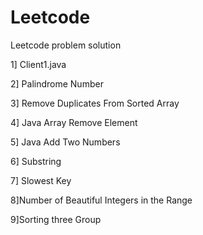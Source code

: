 # Leetcode
Leetcode problem solution

1] Client1.java

2] Palindrome Number

3] Remove Duplicates From Sorted Array

4] Java Array Remove Element 

5] Java Add Two Numbers

6] Substring

7] Slowest Key

8]Number of Beautiful Integers in the Range

9]Sorting three Group
